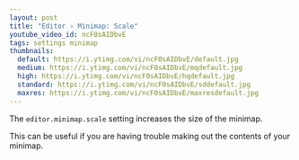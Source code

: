 ```yaml
---
layout: post
title: "Editor › Minimap: Scale"
youtube_video_id: ncF0sAIDbvE
tags: settings minimap
thumbnails:
  default: https://i.ytimg.com/vi/ncF0sAIDbvE/default.jpg
  medium: https://i.ytimg.com/vi/ncF0sAIDbvE/mqdefault.jpg
  high: https://i.ytimg.com/vi/ncF0sAIDbvE/hqdefault.jpg
  standard: https://i.ytimg.com/vi/ncF0sAIDbvE/sddefault.jpg
  maxres: https://i.ytimg.com/vi/ncF0sAIDbvE/maxresdefault.jpg
---
```


The `editor.minimap.scale` setting increases the size of the minimap.

This can be useful if you are having trouble making out the contents of your minimap.
